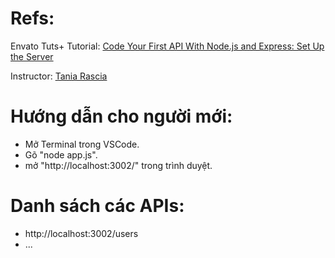 # Refs:
Envato Tuts+ Tutorial: [Code Your First API With Node.js and Express: Set Up the Server][published url]

Instructor: [Tania Rascia][instructor url]

[published url]: http://code.tutsplus.com/tutorials/code-your-first-api-with-nodejs-and-express-set-up-the-server--cms-31698
[instructor url]: https://tutsplus.com/authors/tania-rascia


# Hướng dẫn cho người mới:
- Mở Terminal trong VSCode.
- Gõ "node app.js".
- mở "http://localhost:3002/" trong trình duyệt.

# Danh sách các APIs:
- http://localhost:3002/users
- ...